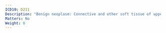 ```yaml
---
ICD10: D211
Description: "Benign neoplasm: Connective and other soft tissue of upper limb, including shoulder"
Matters: No
Weight: 0
---
```

